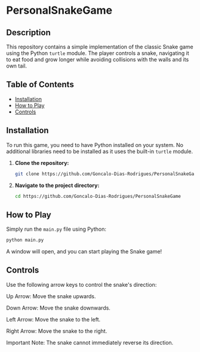 # PersonalSnakeGame

## Description

This repository contains a simple implementation of the classic Snake game using the Python `turtle` module. The player controls a snake, navigating it to eat food and grow longer while avoiding collisions with the walls and its own tail.

## Table of Contents

* [Installation](#installation)
* [How to Play](#how-to-play)
* [Controls](#controls)

## Installation

To run this game, you need to have Python installed on your system. No additional libraries need to be installed as it uses the built-in `turtle` module.

1.  **Clone the repository:**
    ```bash
    git clone https://github.com/Goncalo-Dias-Rodrigues/PersonalSnakeGame
    ```

2.  **Navigate to the project directory:**
    ```bash
    cd https://github.com/Goncalo-Dias-Rodrigues/PersonalSnakeGame
    ```

## How to Play

Simply run the `main.py` file using Python:

```bash
python main.py
```

A window will open, and you can start playing the Snake game!

## Controls
Use the following arrow keys to control the snake's direction:

Up Arrow: Move the snake upwards.

Down Arrow: Move the snake downwards.

Left Arrow: Move the snake to the left.

Right Arrow: Move the snake to the right.

Important Note: The snake cannot immediately reverse its direction.
